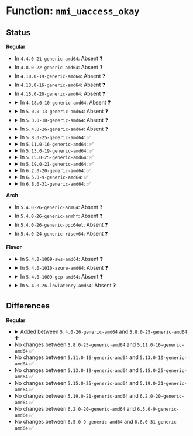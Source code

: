 # Function: <code>nmi_uaccess_okay</code>

## Status
<b>Regular</b>
<ul>
<li>
In <code>4.4.0-21-generic-amd64</code>: Absent ❓
</li>
<li>
In <code>4.8.0-22-generic-amd64</code>: Absent ❓
</li>
<li>
In <code>4.10.0-19-generic-amd64</code>: Absent ❓
</li>
<li>
In <code>4.13.0-16-generic-amd64</code>: Absent ❓
</li>
<li>
In <code>4.15.0-20-generic-amd64</code>: Absent ❓
</li>
<li>
<details>
<summary>In <code>4.18.0-10-generic-amd64</code>: Absent ❓</summary>

```json
{
  "name": "nmi_uaccess_okay",
  "collision_type": "Static Duplication",
  "inline_type": "Full",
  "funcs": [
    {
      "addr": 18446744071578878151,
      "name": "nmi_uaccess_okay",
      "external": false,
      "loc": "arch/x86/include/asm/tlbflush.h:264",
      "file": "arch/x86/events/core.c",
      "inline": "declared, inlined",
      "caller_inline": [
        "arch/x86/events/core.c:perf_callchain_user"
      ],
      "caller_func": []
    },
    {
      "addr": 18446744071589205097,
      "name": "nmi_uaccess_okay",
      "external": false,
      "loc": "arch/x86/include/asm/tlbflush.h:264",
      "file": "arch/x86/lib/usercopy.c",
      "inline": "declared, inlined",
      "caller_inline": [
        "arch/x86/lib/usercopy.c:copy_from_user_nmi"
      ],
      "caller_func": []
    }
  ],
  "symbols": []
}
```
</details>
</li>
<li>
<details>
<summary>In <code>5.0.0-13-generic-amd64</code>: Absent ❓</summary>

```json
{
  "name": "nmi_uaccess_okay",
  "collision_type": "Static Duplication",
  "inline_type": "Full",
  "funcs": [
    {
      "addr": 18446744071578877863,
      "name": "nmi_uaccess_okay",
      "external": false,
      "loc": "arch/x86/include/asm/tlbflush.h:252",
      "file": "arch/x86/events/core.c",
      "inline": "declared, inlined",
      "caller_inline": [
        "arch/x86/events/core.c:perf_callchain_user"
      ],
      "caller_func": []
    },
    {
      "addr": 18446744071589446681,
      "name": "nmi_uaccess_okay",
      "external": false,
      "loc": "arch/x86/include/asm/tlbflush.h:252",
      "file": "arch/x86/lib/usercopy.c",
      "inline": "declared, inlined",
      "caller_inline": [
        "arch/x86/lib/usercopy.c:copy_from_user_nmi"
      ],
      "caller_func": []
    }
  ],
  "symbols": []
}
```
</details>
</li>
<li>
<details>
<summary>In <code>5.3.0-18-generic-amd64</code>: Absent ❓</summary>

```json
{
  "name": "nmi_uaccess_okay",
  "collision_type": "Static Duplication",
  "inline_type": "Full",
  "funcs": [
    {
      "addr": 18446744071578878618,
      "name": "nmi_uaccess_okay",
      "external": false,
      "loc": "arch/x86/include/asm/tlbflush.h:252",
      "file": "arch/x86/events/core.c",
      "inline": "declared, inlined",
      "caller_inline": [
        "arch/x86/events/core.c:perf_callchain_user"
      ],
      "caller_func": []
    },
    {
      "addr": 18446744071580689321,
      "name": "nmi_uaccess_okay",
      "external": false,
      "loc": "arch/x86/include/asm/tlbflush.h:252",
      "file": "kernel/trace/bpf_trace.c",
      "inline": "declared, inlined",
      "caller_inline": [
        "kernel/trace/bpf_trace.c:bpf_send_signal",
        "kernel/trace/bpf_trace.c:bpf_probe_write_user"
      ],
      "caller_func": []
    },
    {
      "addr": 18446744071589904585,
      "name": "nmi_uaccess_okay",
      "external": false,
      "loc": "arch/x86/include/asm/tlbflush.h:252",
      "file": "arch/x86/lib/usercopy.c",
      "inline": "declared, inlined",
      "caller_inline": [
        "arch/x86/lib/usercopy.c:copy_from_user_nmi"
      ],
      "caller_func": []
    }
  ],
  "symbols": []
}
```
</details>
</li>
<li>
<details>
<summary>In <code>5.4.0-26-generic-amd64</code>: Absent ❓</summary>

```json
{
  "name": "nmi_uaccess_okay",
  "collision_type": "Static Duplication",
  "inline_type": "Full",
  "funcs": [
    {
      "addr": 18446744071578879162,
      "name": "nmi_uaccess_okay",
      "external": false,
      "loc": "arch/x86/include/asm/tlbflush.h:252",
      "file": "arch/x86/events/core.c",
      "inline": "declared, inlined",
      "caller_inline": [
        "arch/x86/events/core.c:perf_callchain_user"
      ],
      "caller_func": []
    },
    {
      "addr": 18446744071580736281,
      "name": "nmi_uaccess_okay",
      "external": false,
      "loc": "arch/x86/include/asm/tlbflush.h:252",
      "file": "kernel/trace/bpf_trace.c",
      "inline": "declared, inlined",
      "caller_inline": [
        "kernel/trace/bpf_trace.c:bpf_send_signal",
        "kernel/trace/bpf_trace.c:bpf_probe_write_user"
      ],
      "caller_func": []
    },
    {
      "addr": 18446744071590130569,
      "name": "nmi_uaccess_okay",
      "external": false,
      "loc": "arch/x86/include/asm/tlbflush.h:252",
      "file": "arch/x86/lib/usercopy.c",
      "inline": "declared, inlined",
      "caller_inline": [
        "arch/x86/lib/usercopy.c:copy_from_user_nmi"
      ],
      "caller_func": []
    }
  ],
  "symbols": []
}
```
</details>
</li>
<li>
<details>
<summary>In <code>5.8.0-25-generic-amd64</code>: ✅</summary>

```c
bool nmi_uaccess_okay()
```

```json
{
  "name": "nmi_uaccess_okay",
  "collision_type": "Unique Global",
  "inline_type": "No",
  "funcs": [
    {
      "addr": 18446744071579417312,
      "name": "nmi_uaccess_okay",
      "external": true,
      "loc": "arch/x86/mm/tlb.c:1224",
      "file": "arch/x86/mm/tlb.c",
      "inline": "seen, unknown",
      "caller_inline": [],
      "caller_func": [
        "arch/x86/events/core.c:perf_callchain_user",
        "kernel/trace/bpf_trace.c:bpf_send_signal_common",
        "kernel/trace/bpf_trace.c:bpf_probe_write_user",
        "arch/x86/lib/usercopy.c:copy_from_user_nmi"
      ]
    }
  ],
  "symbols": [
    {
      "addr": 18446744071579417312,
      "name": "nmi_uaccess_okay",
      "section": ".text",
      "bind": "STB_GLOBAL",
      "size": 38
    }
  ]
}
```
</details>
</li>
<li>
<details>
<summary>In <code>5.11.0-16-generic-amd64</code>: ✅</summary>

```c
bool nmi_uaccess_okay()
```

```json
{
  "name": "nmi_uaccess_okay",
  "collision_type": "Unique Global",
  "inline_type": "No",
  "funcs": [
    {
      "addr": 18446744071579417392,
      "name": "nmi_uaccess_okay",
      "external": true,
      "loc": "arch/x86/mm/tlb.c:1160",
      "file": "arch/x86/mm/tlb.c",
      "inline": "seen, unknown",
      "caller_inline": [],
      "caller_func": [
        "arch/x86/events/core.c:perf_callchain_user",
        "kernel/trace/bpf_trace.c:bpf_send_signal_common",
        "kernel/trace/bpf_trace.c:bpf_probe_write_user",
        "arch/x86/lib/usercopy.c:copy_from_user_nmi"
      ]
    }
  ],
  "symbols": [
    {
      "addr": 18446744071579417392,
      "name": "nmi_uaccess_okay",
      "section": ".text",
      "bind": "STB_GLOBAL",
      "size": 38
    }
  ]
}
```
</details>
</li>
<li>
<details>
<summary>In <code>5.13.0-19-generic-amd64</code>: ✅</summary>

```c
bool nmi_uaccess_okay()
```

```json
{
  "name": "nmi_uaccess_okay",
  "collision_type": "Unique Global",
  "inline_type": "No",
  "funcs": [
    {
      "addr": 18446744071579420480,
      "name": "nmi_uaccess_okay",
      "external": true,
      "loc": "arch/x86/mm/tlb.c:1200",
      "file": "arch/x86/mm/tlb.c",
      "inline": "seen, unknown",
      "caller_inline": [],
      "caller_func": [
        "arch/x86/events/core.c:perf_callchain_user",
        "kernel/trace/bpf_trace.c:bpf_send_signal_common",
        "kernel/trace/bpf_trace.c:bpf_probe_write_user",
        "arch/x86/lib/usercopy.c:copy_from_user_nmi"
      ]
    }
  ],
  "symbols": [
    {
      "addr": 18446744071579420480,
      "name": "nmi_uaccess_okay",
      "section": ".text",
      "bind": "STB_GLOBAL",
      "size": 38
    }
  ]
}
```
</details>
</li>
<li>
<details>
<summary>In <code>5.15.0-25-generic-amd64</code>: ✅</summary>

```c
bool nmi_uaccess_okay()
```

```json
{
  "name": "nmi_uaccess_okay",
  "collision_type": "Unique Global",
  "inline_type": "No",
  "funcs": [
    {
      "addr": 18446744071579484032,
      "name": "nmi_uaccess_okay",
      "external": true,
      "loc": "arch/x86/mm/tlb.c:1259",
      "file": "arch/x86/mm/tlb.c",
      "inline": "seen, unknown",
      "caller_inline": [],
      "caller_func": [
        "arch/x86/events/core.c:perf_callchain_user",
        "kernel/trace/bpf_trace.c:bpf_send_signal_common",
        "kernel/trace/bpf_trace.c:bpf_probe_write_user",
        "arch/x86/lib/usercopy.c:copy_from_user_nmi"
      ]
    }
  ],
  "symbols": [
    {
      "addr": 18446744071579484032,
      "name": "nmi_uaccess_okay",
      "section": ".text",
      "bind": "STB_GLOBAL",
      "size": 38
    }
  ]
}
```
</details>
</li>
<li>
<details>
<summary>In <code>5.19.0-21-generic-amd64</code>: ✅</summary>

```c
bool nmi_uaccess_okay()
```

```json
{
  "name": "nmi_uaccess_okay",
  "collision_type": "Unique Global",
  "inline_type": "No",
  "funcs": [
    {
      "addr": 18446744071579563344,
      "name": "nmi_uaccess_okay",
      "external": true,
      "loc": "arch/x86/mm/tlb.c:1229",
      "file": "arch/x86/mm/tlb.c",
      "inline": "seen, unknown",
      "caller_inline": [],
      "caller_func": [
        "arch/x86/events/core.c:perf_callchain_user",
        "kernel/trace/bpf_trace.c:bpf_send_signal_common",
        "kernel/trace/bpf_trace.c:bpf_probe_write_user"
      ]
    }
  ],
  "symbols": [
    {
      "addr": 18446744071579563344,
      "name": "nmi_uaccess_okay",
      "section": ".text",
      "bind": "STB_GLOBAL",
      "size": 44
    }
  ]
}
```
</details>
</li>
<li>
<details>
<summary>In <code>6.2.0-20-generic-amd64</code>: ✅</summary>

```c
bool nmi_uaccess_okay()
```

```json
{
  "name": "nmi_uaccess_okay",
  "collision_type": "Unique Global",
  "inline_type": "No",
  "funcs": [
    {
      "addr": 18446744071579670976,
      "name": "nmi_uaccess_okay",
      "external": true,
      "loc": "arch/x86/mm/tlb.c:1254",
      "file": "arch/x86/mm/tlb.c",
      "inline": "seen, unknown",
      "caller_inline": [],
      "caller_func": [
        "arch/x86/events/core.c:perf_callchain_user",
        "kernel/trace/bpf_trace.c:bpf_send_signal_common",
        "kernel/trace/bpf_trace.c:bpf_probe_write_user"
      ]
    }
  ],
  "symbols": [
    {
      "addr": 18446744071579670976,
      "name": "nmi_uaccess_okay",
      "section": ".text",
      "bind": "STB_GLOBAL",
      "size": 44
    }
  ]
}
```
</details>
</li>
<li>
<details>
<summary>In <code>6.5.0-9-generic-amd64</code>: ✅</summary>

```c
bool nmi_uaccess_okay()
```

```json
{
  "name": "nmi_uaccess_okay",
  "collision_type": "Unique Global",
  "inline_type": "No",
  "funcs": [
    {
      "addr": 18446744071579684928,
      "name": "nmi_uaccess_okay",
      "external": true,
      "loc": "arch/x86/mm/tlb.c:1275",
      "file": "arch/x86/mm/tlb.c",
      "inline": "seen, unknown",
      "caller_inline": [],
      "caller_func": [
        "arch/x86/events/core.c:perf_callchain_user",
        "kernel/trace/bpf_trace.c:bpf_send_signal_common",
        "kernel/trace/bpf_trace.c:bpf_probe_write_user",
        "mm/maccess.c:copy_from_user_nofault"
      ]
    }
  ],
  "symbols": [
    {
      "addr": 18446744071579684928,
      "name": "nmi_uaccess_okay",
      "section": ".text",
      "bind": "STB_GLOBAL",
      "size": 44
    }
  ]
}
```
</details>
</li>
<li>
<details>
<summary>In <code>6.8.0-31-generic-amd64</code>: ✅</summary>

```c
bool nmi_uaccess_okay()
```

```json
{
  "name": "nmi_uaccess_okay",
  "collision_type": "Unique Global",
  "inline_type": "No",
  "funcs": [
    {
      "addr": 18446744071579719440,
      "name": "nmi_uaccess_okay",
      "external": true,
      "loc": "arch/x86/mm/tlb.c:1284",
      "file": "arch/x86/mm/tlb.c",
      "inline": "seen, unknown",
      "caller_inline": [],
      "caller_func": [
        "arch/x86/events/core.c:perf_callchain_user",
        "kernel/trace/bpf_trace.c:bpf_send_signal_common",
        "kernel/trace/bpf_trace.c:bpf_probe_write_user",
        "mm/maccess.c:copy_from_user_nofault"
      ]
    }
  ],
  "symbols": [
    {
      "addr": 18446744071579719440,
      "name": "nmi_uaccess_okay",
      "section": ".text",
      "bind": "STB_GLOBAL",
      "size": 44
    }
  ]
}
```
</details>
</li>
</ul>
<b>Arch</b>
<ul>
<li>
In <code>5.4.0-26-generic-arm64</code>: Absent ❓
</li>
<li>
In <code>5.4.0-26-generic-armhf</code>: Absent ❓
</li>
<li>
In <code>5.4.0-26-generic-ppc64el</code>: Absent ❓
</li>
<li>
In <code>5.4.0-24-generic-riscv64</code>: Absent ❓
</li>
</ul>
<b>Flavor</b>
<ul>
<li>
<details>
<summary>In <code>5.4.0-1009-aws-amd64</code>: Absent ❓</summary>

```json
{
  "name": "nmi_uaccess_okay",
  "collision_type": "Static Duplication",
  "inline_type": "Full",
  "funcs": [
    {
      "addr": 18446744071578879162,
      "name": "nmi_uaccess_okay",
      "external": false,
      "loc": "arch/x86/include/asm/tlbflush.h:252",
      "file": "arch/x86/events/core.c",
      "inline": "declared, inlined",
      "caller_inline": [
        "arch/x86/events/core.c:perf_callchain_user"
      ],
      "caller_func": []
    },
    {
      "addr": 18446744071580705081,
      "name": "nmi_uaccess_okay",
      "external": false,
      "loc": "arch/x86/include/asm/tlbflush.h:252",
      "file": "kernel/trace/bpf_trace.c",
      "inline": "declared, inlined",
      "caller_inline": [
        "kernel/trace/bpf_trace.c:bpf_send_signal",
        "kernel/trace/bpf_trace.c:bpf_probe_write_user"
      ],
      "caller_func": []
    },
    {
      "addr": 18446744071589732825,
      "name": "nmi_uaccess_okay",
      "external": false,
      "loc": "arch/x86/include/asm/tlbflush.h:252",
      "file": "arch/x86/lib/usercopy.c",
      "inline": "declared, inlined",
      "caller_inline": [
        "arch/x86/lib/usercopy.c:copy_from_user_nmi"
      ],
      "caller_func": []
    }
  ],
  "symbols": []
}
```
</details>
</li>
<li>
<details>
<summary>In <code>5.4.0-1010-azure-amd64</code>: Absent ❓</summary>

```json
{
  "name": "nmi_uaccess_okay",
  "collision_type": "Static Duplication",
  "inline_type": "Full",
  "funcs": [
    {
      "addr": 18446744071578873002,
      "name": "nmi_uaccess_okay",
      "external": false,
      "loc": "arch/x86/include/asm/tlbflush.h:252",
      "file": "arch/x86/events/core.c",
      "inline": "declared, inlined",
      "caller_inline": [
        "arch/x86/events/core.c:perf_callchain_user"
      ],
      "caller_func": []
    },
    {
      "addr": 18446744071580651289,
      "name": "nmi_uaccess_okay",
      "external": false,
      "loc": "arch/x86/include/asm/tlbflush.h:252",
      "file": "kernel/trace/bpf_trace.c",
      "inline": "declared, inlined",
      "caller_inline": [
        "kernel/trace/bpf_trace.c:bpf_send_signal",
        "kernel/trace/bpf_trace.c:bpf_probe_write_user"
      ],
      "caller_func": []
    },
    {
      "addr": 18446744071589458505,
      "name": "nmi_uaccess_okay",
      "external": false,
      "loc": "arch/x86/include/asm/tlbflush.h:252",
      "file": "arch/x86/lib/usercopy.c",
      "inline": "declared, inlined",
      "caller_inline": [
        "arch/x86/lib/usercopy.c:copy_from_user_nmi"
      ],
      "caller_func": []
    }
  ],
  "symbols": []
}
```
</details>
</li>
<li>
<details>
<summary>In <code>5.4.0-1009-gcp-amd64</code>: Absent ❓</summary>

```json
{
  "name": "nmi_uaccess_okay",
  "collision_type": "Static Duplication",
  "inline_type": "Full",
  "funcs": [
    {
      "addr": 18446744071578879098,
      "name": "nmi_uaccess_okay",
      "external": false,
      "loc": "arch/x86/include/asm/tlbflush.h:252",
      "file": "arch/x86/events/core.c",
      "inline": "declared, inlined",
      "caller_inline": [
        "arch/x86/events/core.c:perf_callchain_user"
      ],
      "caller_func": []
    },
    {
      "addr": 18446744071580696329,
      "name": "nmi_uaccess_okay",
      "external": false,
      "loc": "arch/x86/include/asm/tlbflush.h:252",
      "file": "kernel/trace/bpf_trace.c",
      "inline": "declared, inlined",
      "caller_inline": [
        "kernel/trace/bpf_trace.c:bpf_send_signal",
        "kernel/trace/bpf_trace.c:bpf_probe_write_user"
      ],
      "caller_func": []
    },
    {
      "addr": 18446744071590176201,
      "name": "nmi_uaccess_okay",
      "external": false,
      "loc": "arch/x86/include/asm/tlbflush.h:252",
      "file": "arch/x86/lib/usercopy.c",
      "inline": "declared, inlined",
      "caller_inline": [
        "arch/x86/lib/usercopy.c:copy_from_user_nmi"
      ],
      "caller_func": []
    }
  ],
  "symbols": []
}
```
</details>
</li>
<li>
<details>
<summary>In <code>5.4.0-26-lowlatency-amd64</code>: Absent ❓</summary>

```json
{
  "name": "nmi_uaccess_okay",
  "collision_type": "Static Duplication",
  "inline_type": "Full",
  "funcs": [
    {
      "addr": 18446744071578879450,
      "name": "nmi_uaccess_okay",
      "external": false,
      "loc": "arch/x86/include/asm/tlbflush.h:252",
      "file": "arch/x86/events/core.c",
      "inline": "declared, inlined",
      "caller_inline": [
        "arch/x86/events/core.c:perf_callchain_user"
      ],
      "caller_func": []
    },
    {
      "addr": 18446744071580751849,
      "name": "nmi_uaccess_okay",
      "external": false,
      "loc": "arch/x86/include/asm/tlbflush.h:252",
      "file": "kernel/trace/bpf_trace.c",
      "inline": "declared, inlined",
      "caller_inline": [
        "kernel/trace/bpf_trace.c:bpf_send_signal",
        "kernel/trace/bpf_trace.c:bpf_probe_write_user"
      ],
      "caller_func": []
    },
    {
      "addr": 18446744071590226649,
      "name": "nmi_uaccess_okay",
      "external": false,
      "loc": "arch/x86/include/asm/tlbflush.h:252",
      "file": "arch/x86/lib/usercopy.c",
      "inline": "declared, inlined",
      "caller_inline": [
        "arch/x86/lib/usercopy.c:copy_from_user_nmi"
      ],
      "caller_func": []
    }
  ],
  "symbols": []
}
```
</details>
</li>
</ul>

## Differences
<b>Regular</b>
<ul>
<li>
<details>
<summary>Added between <code>5.4.0-26-generic-amd64</code> and <code>5.8.0-25-generic-amd64</code> ➕</summary>

```c
bool nmi_uaccess_okay()
```
</details>
</li>
<li>
No changes between <code>5.8.0-25-generic-amd64</code> and <code>5.11.0-16-generic-amd64</code> ✅
</li>
<li>
No changes between <code>5.11.0-16-generic-amd64</code> and <code>5.13.0-19-generic-amd64</code> ✅
</li>
<li>
No changes between <code>5.13.0-19-generic-amd64</code> and <code>5.15.0-25-generic-amd64</code> ✅
</li>
<li>
No changes between <code>5.15.0-25-generic-amd64</code> and <code>5.19.0-21-generic-amd64</code> ✅
</li>
<li>
No changes between <code>5.19.0-21-generic-amd64</code> and <code>6.2.0-20-generic-amd64</code> ✅
</li>
<li>
No changes between <code>6.2.0-20-generic-amd64</code> and <code>6.5.0-9-generic-amd64</code> ✅
</li>
<li>
No changes between <code>6.5.0-9-generic-amd64</code> and <code>6.8.0-31-generic-amd64</code> ✅
</li>
</ul>
